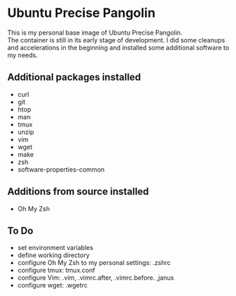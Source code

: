 # Ubuntu Precise Pangolin

This is my personal base image of Ubuntu Precise Pangolin.  
The container is still in its early stage of development. I did some cleanups and accelerations in the beginning and installed some additional software to my needs.

## Additional packages installed

* curl
* git
* htop
* man
* tmux 
* unzip
* vim
* wget
* make
* zsh
* software-properties-common

## Additions from source installed

* Oh My Zsh

## To Do

* set environment variables
* define working directory
* configure Oh My Zsh to my personal settings: .zshrc
* configure tmux: tmux.conf
* configure Vim: .vim, .vimrc.after, .vimrc.before. ,janus
* configure wget: .wgetrc